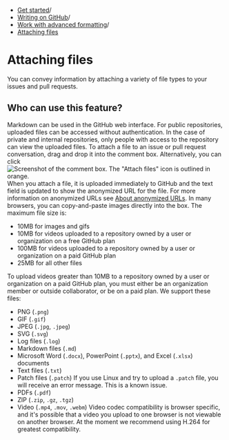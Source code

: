   * [Get started](https://docs.github.com/en/get-started "Get started")/
  * [Writing on GitHub](https://docs.github.com/en/get-started/writing-on-github "Writing on GitHub")/
  * [Work with advanced formatting](https://docs.github.com/en/get-started/writing-on-github/working-with-advanced-formatting "Work with advanced formatting")/
  * [Attaching files](https://docs.github.com/en/get-started/writing-on-github/working-with-advanced-formatting/attaching-files "Attaching files")


# Attaching files
You can convey information by attaching a variety of file types to your issues and pull requests.
## Who can use this feature?
Markdown can be used in the GitHub web interface.
For public repositories, uploaded files can be accessed without authentication. In the case of private and internal repositories, only people with access to the repository can view the uploaded files.
To attach a file to an issue or pull request conversation, drag and drop it into the comment box. Alternatively, you can click 
![Screenshot of the comment box. The "Attach files" icon is outlined in orange.](https://docs.github.com/assets/cb-21728/images/help/issues/attach-file-icon.png)
When you attach a file, it is uploaded immediately to GitHub and the text field is updated to show the anonymized URL for the file. For more information on anonymized URLs see [About anonymized URLs](https://docs.github.com/en/authentication/keeping-your-account-and-data-secure/about-anonymized-urls).
In many browsers, you can copy-and-paste images directly into the box.
The maximum file size is:
  * 10MB for images and gifs
  * 10MB for videos uploaded to a repository owned by a user or organization on a free GitHub plan
  * 100MB for videos uploaded to a repository owned by a user or organization on a paid GitHub plan
  * 25MB for all other files


To upload videos greater than 10MB to a repository owned by a user or organization on a paid GitHub plan, you must either be an organization member or outside collaborator, or be on a paid plan.
We support these files:
  * PNG (`.png`)
  * GIF (`.gif`)
  * JPEG (`.jpg`, `.jpeg`)
  * SVG (`.svg`)
  * Log files (`.log`)
  * Markdown files (`.md`)
  * Microsoft Word (`.docx`), PowerPoint (`.pptx`), and Excel (`.xlsx`) documents
  * Text files (`.txt`)
  * Patch files (`.patch`)
If you use Linux and try to upload a `.patch` file, you will receive an error message. This is a known issue.
  * PDFs (`.pdf`)
  * ZIP (`.zip`, `.gz`, `.tgz`)
  * Video (`.mp4`, `.mov`, `.webm`)
Video codec compatibility is browser specific, and it's possible that a video you upload to one browser is not viewable on another browser. At the moment we recommend using H.264 for greatest compatibility.


